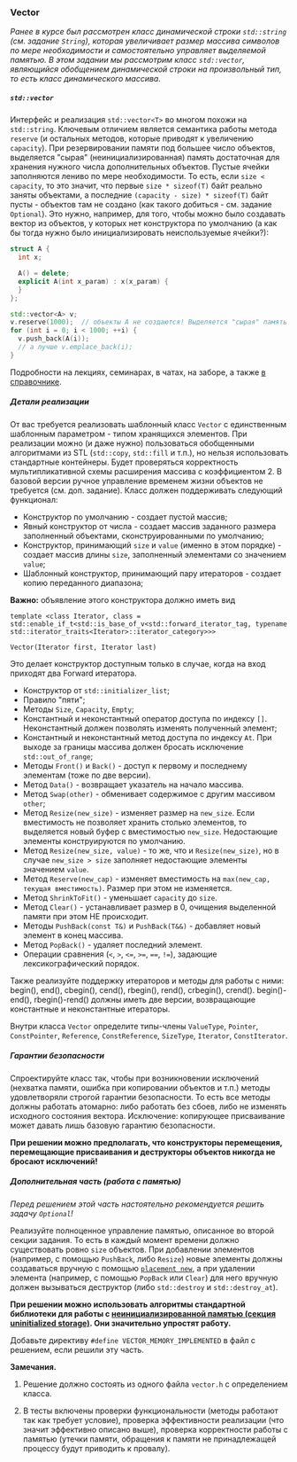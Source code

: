 ### Vector

*Ранее в курсе был рассмотрен класс динамической строки `std::string` (см. задание `String`), которая увеличивает размер
массива символов по мере необходимости и самостоятельно управляет выделяемой памятью. В этом задании мы рассмотрим класс
`std::vector`, являющийся обобщением динамической строки на произвольный тип, то есть класс динамического массива.*

##### `std::vector`

Интерфейс и реализация `std::vector<T>` во многом похожи на `std::string`. Ключевым отличием является семантика работы
метода `reserve` (и остальных методов, которые приводят к увеличению `capacity`). При резервировании памяти под большее
число объектов, выделяется "сырая" (неинициализированная) память достаточная для хранения нужного числа дополнительных
объектов. Пустые ячейки заполняются лениво по мере необходимости. То есть, если `size < capacity`, то это значит, что
первые `size * sizeof(T)` байт реально заняты объектами, а последние `(capacity - size) * sizeof(T)` байт пусты -
объектов там не создано (как такого добиться - см. задание `Optional`). Это нужно, например, для того, чтобы можно было
создавать вектор из объектов, у которых нет конструктора по умолчанию (а как бы тогда нужно было инициализировать
неиспользуемые ячейки?):

```c++
struct A {
  int x;

  A() = delete;
  explicit A(int x_param) : x(x_param) {
  }
};

std::vector<A> v;
v.reserve(1000);  // объекты A не создаются! Выделяется "сырая" память размера 1000 * sizeof(A)
for (int i = 0; i < 1000; ++i) {
  v.push_back(A(i));
  // а лучше v.emplace_back(i);
}
```

Подробности на лекциях, семинарах, в чатах, на заборе, а также
[в справочнике](https://en.cppreference.com/w/cpp/container/vector).

##### Детали реализации

От вас требуется реализовать шаблонный класс `Vector` с единственным шаблонным параметром - типом хранящихся элементов.
При реализации можно (и даже нужно) пользоваться обобщенными алгоритмами из STL (`std::copy`, `std::fill` и т.п.), но
нельзя использовать стандартные контейнеры. Будет проверяться корректность мультипликативной схемы расширения массива с
коэффициентом 2. В базовой версии ручное управление временем жизни объектов не требуется (см. доп. задание). Класс
должен поддерживать следующий функционал:
* Конструктор по умолчанию - создает пустой массив;
* Явный конструктор от числа - создает массив заданного размера заполненный объектами, сконструированными по умолчанию;
* Конструктор, принимающий `size` и `value` (именно в этом порядке) - создает массив длины `size`, заполненный
элементами со значением `value`;
* Шаблонный конструктор, принимающий пару итераторов - создает копию переданного диапазона;

**Важно:** объявление этого конструктора должно иметь вид

`template <class Iterator, class = std::enable_if_t<std::is_base_of_v<std::forward_iterator_tag, typename std::iterator_traits<Iterator>::iterator_category>>>`

`Vector(Iterator first, Iterator last)`

Это делает конструктор доступным только в случае, когда на вход приходят два Forward итератора.
* Конструктор от `std::initializer_list`;
* Правило "пяти";
* Методы `Size`, `Capacity`, `Empty`;
* Константный и неконстантный оператор доступа по индексу `[]`. Неконстантный должен позволять изменять полученный
элемент;
* Константный и неконстантный метод доступа по индексу `At`. При выходе за границы массива должен бросать исключение
`std::out_of_range`;
* Методы `Front()` и `Back()` - доступ к первому и последнему элементам (тоже по две версии).
* Метод `Data()` - возвращает указатель на начало массива.
* Метод `Swap(other)` - обменивает содержимое с другим массивом `other`;
* Метод `Resize(new_size)` - изменяет размер на `new_size`. Если вместимость не позволяет хранить столько элементов, то
выделяется новый буфер с вместимостью `new_size`. Недостающие элементы конструируются по умолчанию.
* Метод `Resize(new_size, value)` - то же, что и `Resize(new_size)`, но в случае `new_size > size` заполняет недостающие
элементы значением `value`.
* Метод `Reserve(new_cap)` - изменяет вместимость на `max(new_cap, текущая вместимость)`. Размер при этом не изменяется.
* Метод `ShrinkToFit()` - уменьшает `capacity` до `size`.
* Метод `Clear()` - устанавливает размер в 0, очищения выделенной памяти при этом НЕ происходит.
* Методы `PushBack(const T&)` и `PushBack(T&&)` - добавляет новый элемент в конец массива.
* Метод `PopBack()` - удаляет последний элемент.
* Операции сравнения (`<`, `>`, `<=`, `>=`, `==`, `!=`), задающие лексикографический порядок.

Также реализуйте поддержку итераторов и методы для работы с ними: begin(), end(), cbegin(), cend(), rbegin(), rend(),
crbegin(), crend(). begin()-end(), rbegin()-rend() должны иметь две версии, возвращающие константные и неконстантные
итераторы.

Внутри класса `Vector` определите типы-члены `ValueType`, `Pointer`, `ConstPointer`, `Reference`, `ConstReference`,
`SizeType`, `Iterator`, `ConstIterator`.

##### Гарантии безопасности

Спроектируйте класс так, чтобы при возникновении исключений (нехватка памяти, ошибка при копировании объектов и
т.п.) методы удовлетворяли строгой гарантии безопасности. То есть все методы должны работать атомарно: либо работать
без сбоев, либо не изменять исходного состояния вектора. Исключение: копирующее присваивание может давать лишь базовую
гарантию безопасности.

**При решении можно предполагать, что конструкторы перемещения, перемещающие присваивания и деструкторы объектов
никогда не бросают исключений!**

##### Дополнительная часть (работа с памятью)

*Перед решением этой часть настоятельно рекомендуется решить задачу `Optional`!*

Реализуйте полноценное управление памятью, описанное во второй секции задания. То есть в каждый момент времени должно
существовать ровно `size` объектов. При добавлении элементов (например, с помощью `PushBack`, либо `Resize`) новые
элементы должны создаваться вручную с помощью
[`placement new`](https://ru.wikipedia.org/wiki/New_(C%2B%2B)#Placement_new), а при удалении элемента (например, с
помощью `PopBack` или `Clear`) для него вручную должен вызываться деструктор (либо `std::destroy` и `std::destroy_at`).

**При решении можно использовать алгоритмы стандартной библиотеки для работы с
[неинициализированной памятью (секция uninitialized storage)](https://en.cppreference.com/w/cpp/header/memory). Они
значительно упростят работу.**

Добавьте директиву `#define VECTOR_MEMORY_IMPLEMENTED` в файл с решением, если решили эту часть.

**Замечания.** 

1. Решение должно состоять из одного файла `vector.h` с определением класса.

2. В тесты включены проверки функциональности (методы работают так как требует условие),
проверка эффективности реализации (что значит эффективно описано выше), проверка корректности работы с памятью (утечки
памяти, обращения к памяти не принадлежащей процессу будут приводить к провалу).
